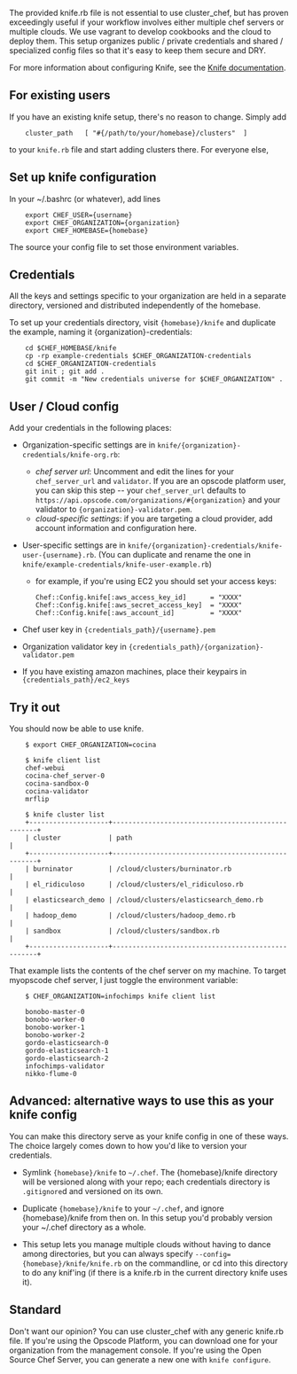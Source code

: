 The provided knife.rb file is not essential to use cluster_chef, but has proven exceedingly useful if your workflow involves either multiple chef servers or multiple clouds. We use vagrant to develop cookbooks and the cloud to deploy them. This setup organizes public / private credentials and shared / specialized config files so that it's easy to keep them secure and DRY.

For more information about configuring Knife, see the [Knife documentation](http://help.opscode.com/faqs/chefbasics/knife).

## For existing users

If you have an existing knife setup, there's no reason to change. Simply add

        cluster_path   [ "#{/path/to/your/homebase}/clusters"  ]

to your `knife.rb` file and start adding clusters there. For everyone else, 

## Set up knife configuration

In your ~/.bashrc (or whatever), add lines

        export CHEF_USER={username}         
        export CHEF_ORGANIZATION={organization}  
        export CHEF_HOMEBASE={homebase}

The source your config file to set those environment variables.

## Credentials

All the keys and settings specific to your organization are held in a separate directory, versioned and distributed independently of the homebase. 

To set up your credentials directory, visit `{homebase}/knife` and duplicate the example, naming it {organization}-credentials:

        cd $CHEF_HOMEBASE/knife 
        cp -rp example-credentials $CHEF_ORGANIZATION-credentials
        cd $CHEF_ORGANIZATION-credentials
        git init ; git add .
        git commit -m "New credentials universe for $CHEF_ORGANIZATION" .

## User / Cloud config

Add your credentials in the following places:

* Organization-specific settings are in `knife/{organization}-credentials/knife-org.rb`:
  - _chef server url_: Uncomment and edit the lines for your `chef_server_url` and `validator`. If you are an opscode platform user, you can skip this step -- your `chef_server_url` defaults to `https://api.opscode.com/organizations/#{organization}` and your validator to `{organization}-validator.pem`.
  - _cloud-specific settings_: if you are targeting a cloud provider, add account information and configuration here. 

* User-specific settings are in `knife/{organization}-credentials/knife-user-{username}.rb`. (You can duplicate and rename the one in `knife/example-credentials/knife-user-example.rb`)
  - for example, if you're using EC2 you should set your access keys:

        Chef::Config.knife[:aws_access_key_id]      = "XXXX"
        Chef::Config.knife[:aws_secret_access_key]  = "XXXX"
        Chef::Config.knife[:aws_account_id]         = "XXXX"
        
* Chef user key in `{credentials_path}/{username}.pem`

* Organization validator key in `{credentials_path}/{organization}-validator.pem`

* If you have existing amazon machines, place their keypairs in `{credentials_path}/ec2_keys` 

## Try it out

You should now be able to use knife.

        $ export CHEF_ORGANIZATION=cocina 

        $ knife client list
        chef-webui
        cocina-chef_server-0
        cocina-sandbox-0
        cocina-validator
        mrflip

        $ knife cluster list
        +--------------------+---------------------------------------------------+ 
        | cluster            | path                                              |
        +--------------------+---------------------------------------------------+
        | burninator         | /cloud/clusters/burninator.rb                     |
        | el_ridiculoso      | /cloud/clusters/el_ridiculoso.rb                  |
        | elasticsearch_demo | /cloud/clusters/elasticsearch_demo.rb             |
        | hadoop_demo        | /cloud/clusters/hadoop_demo.rb                    |
        | sandbox            | /cloud/clusters/sandbox.rb                        |
        +--------------------+---------------------------------------------------+

That example lists the contents of the chef server on my machine. To target myopscode chef server, I just toggle the environment variable:

        $ CHEF_ORGANIZATION=infochimps knife client list
        
        bonobo-master-0
        bonobo-worker-0
        bonobo-worker-1
        bonobo-worker-2
        gordo-elasticsearch-0
        gordo-elasticsearch-1
        gordo-elasticsearch-2
        infochimps-validator
        nikko-flume-0

## Advanced: alternative ways to use this as your knife config

You can make this directory serve as your knife config in one of these ways. The
choice largely comes down to how you'd like to version your credentials.

* Symlink `{homebase}/knife` to `~/.chef`. The {homebase}/knife directory will
  be versioned along with your repo; each credentials directory is `.gitignore`d
  and versioned on its own.
  
* Duplicate `{homebase}/knife` to your `~/.chef`, and ignore {homebase}/knife
  from then on. In this setup you'd probably version your ~/.chef directory as a
  whole.

* This setup lets you manage multiple clouds without having to dance among
  directories, but you can always specify `--config={homebase}/knife/knife.rb`
  on the commandline, or cd into this directory to do any knif'ing (if there is
  a knife.rb in the current directory knife uses it).

## Standard

Don't want our opinion? You can use cluster_chef with any generic knife.rb file. If you're using the Opscode Platform, you can download one for your organization from the management console. If you're using the Open Source Chef Server, you can generate a new one with `knife configure`. 
